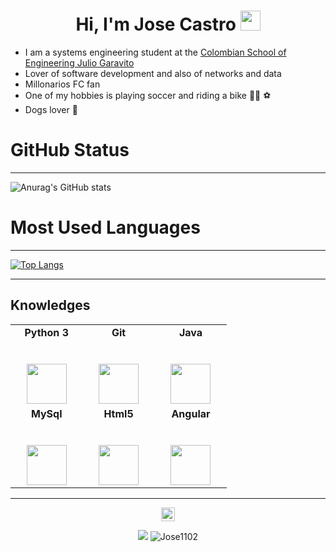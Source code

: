 <h1 align="center">Hi, I'm Jose Castro <img height="32px" src="https://cdn.svgporn.com/logos/git-icon.svg"> </h1>

- I am a systems engineering student at the [Colombian School of Engineering Julio Garavito](https://www.escuelaing.edu.co/es/)
- Lover of software development and also of networks and data
- Millonarios FC fan
- One of my hobbies is playing soccer and riding a bike :biking_man: :soccer:
- Dogs lover :dog:



# GitHub Status
---
![Anurag's GitHub stats](https://github-readme-stats.vercel.app/api/?username=Jose1102&show_icons=true&title_color=fff&icon_color=79ff97&text_color=9f9f9f&bg_color=151515)

# Most Used Languages
---
[![Top Langs](https://github-readme-stats.vercel.app/api/top-langs/?username=Jose1102)](https://github.com/Jose1102/github-readme-stats)

---
<h2 align="left">Knowledges </h2>

<table>
  <tbody>
    <tr valign="top">
      <td width="25%" align="center">
         <span><b>Python 3</b></span><br><br><br>
        <img height="64px" src="https://cdn.svgporn.com/logos/python.svg">
      </td>
      <td width="25%" align="center">
        <span><b>Git</b></span><br><br><br>
        <img height="64px" src="https://cdn.svgporn.com/logos/git-icon.svg">
      </td>
      <td width="25%" align="center">
        <span><b>Java</b></span><br><br><br>
        <img height="64px" src="https://cdn.svgporn.com/logos/java.svg">
      </td>
    </tr>
      <td width="25%" align="center">
        <span><b>MySql</b></span><br><br><br>
        <img height="64px" src="https://cdn.svgporn.com/logos/mysql.svg">
      </td>
      <td width="25%" align="center">
        <span><b>Html5</b></span><br><br><br>
        <img height="64px" src="https://cdn.svgporn.com/logos/html-5.svg">
      </td>
      <td width="25%" align="center">
        <span><b>Angular</b></span><br><br><br>
        <img height="64px" src="https://cdn.svgporn.com/logos/angular-icon.svg">
      </td>
    </tr>
    
  </tbody>
</table>

---
<div align="center">
  <a href="https://github.com/Jose1102">
    <img align="center" alt="Prashant's Github" width="22px" src="https://cdn.jsdelivr.net/npm/simple-icons@v3/icons/github.svg" />
  </a>
  
</div>
<div>
  <p></p>
</div>
<div>
  
<p align="center">

<img src="https://img.shields.io/badge/dynamic/json?color=brightgreen&label=followers&query=followers&url=https%3A%2F%2Fapi.github.com%2Fusers%2FJose1102" />
<img src="https://komarev.com/ghpvc/?username=Jose1102" alt="Jose1102" />
</p>
  
</div>  
